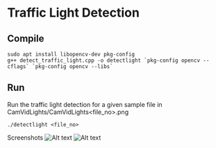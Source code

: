 # Traffic Light Detection

## Compile
```
sudo apt install libopencv-dev pkg-config
g++ detect_traffic_light.cpp -o detectlight `pkg-config opencv --cflags` `pkg-config opencv --libs`
```

## Run
Run the traffic light detection for a given sample file in CamVidLights/CamVidLights<file_no>.png
```
./detectlight <file_no>
```

Screenshots
![Alt text](screenshots/screenshot02.png?raw=true "Screenshot 1" )
![Alt text](screenshots/screenshot09.png?raw=true "Screenshot 2" )
